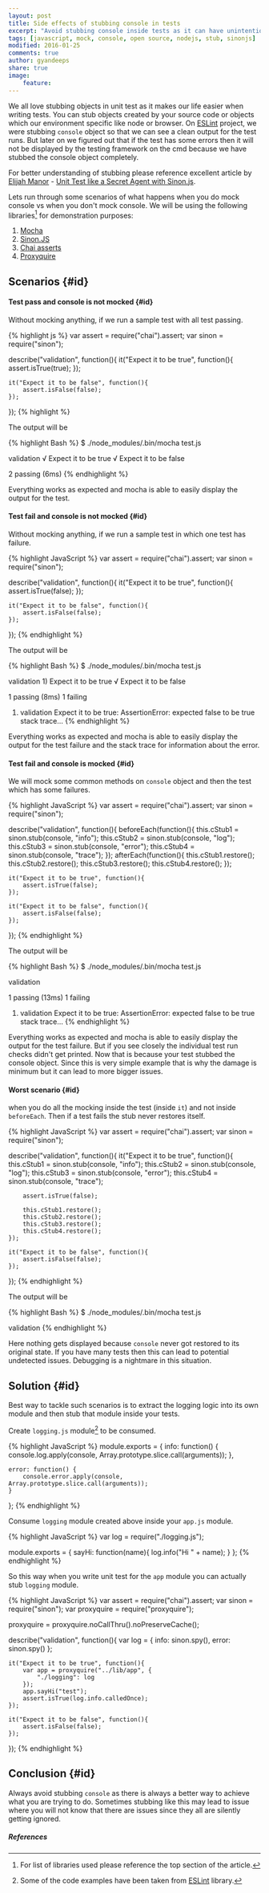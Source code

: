 ```yaml
---
layout: post
title: Side effects of stubbing console in tests
excerpt: "Avoid stubbing console inside tests as it can have unintentional effects on the out comes."
tags: [javascript, mock, console, open source, nodejs, stub, sinonjs]
modified: 2016-01-25
comments: true
author: gyandeeps
share: true
image:
    feature:
---
```


We all love stubbing objects in unit test as it makes our life easier when writing tests. You can stub objects created by your source code or objects which our environment specific like node or browser. On [ESLint](https://github.com/eslint/eslint) project, we were stubbing `console` object so that we can see a clean output for the test runs. But later on we figured out that if the test has some errors then it will not be displayed by the testing framework on the cmd because we have stubbed the console object completely.

For better understanding of stubbing please reference excellent article by [Elijah Manor](https://twitter.com/elijahmanor) - [Unit Test like a Secret Agent with Sinon.js](http://elijahmanor.com/unit-test-like-a-secret-agent-with-sinon-js/).

Lets run through some scenarios of what happens when you do mock console vs when you don't mock console. We will be using the following libraries[^1] for demonstration purposes:

1. [Mocha](https://mochajs.org/)
1. [Sinon.JS](http://sinonjs.org/)
1. [Chai asserts](http://chaijs.com/api/assert/)
1. [Proxyquire](https://github.com/thlorenz/proxyquire)

## Scenarios {#id}

#### Test pass and console is not mocked {#id}

Without mocking anything, if we run a sample test with all test passing.

{% highlight js %}
var assert = require("chai").assert;
var sinon = require("sinon");

describe("validation", function(){
    it("Expect it to be true", function(){
        assert.isTrue(true);
    });

    it("Expect it to be false", function(){
        assert.isFalse(false);
    });
});
{% highlight %}

The output will be

{% highlight Bash %}
$ ./node_modules/.bin/mocha test.js

  validation
    √ Expect it to be true
    √ Expect it to be false


  2 passing (6ms)
{% endhighlight %}

Everything works as expected and mocha is able to easily display the output for the test.

#### Test fail and console is not mocked {#id}

Without mocking anything, if we run a sample test in which one test has failure.

{% highlight JavaScript %}
var assert = require("chai").assert;
var sinon = require("sinon");

describe("validation", function(){
    it("Expect it to be true", function(){
        assert.isTrue(false);
    });

    it("Expect it to be false", function(){
        assert.isFalse(false);
    });
});
{% endhighlight %}

The output will be

{% highlight Bash %}
$ ./node_modules/.bin/mocha test.js

  validation
    1) Expect it to be true
    √ Expect it to be false


  1 passing (8ms)
  1 failing

  1) validation Expect it to be true:
     AssertionError: expected false to be true
      stack trace...
{% endhighlight %}

Everything works as expected and mocha is able to easily display the output for the test failure and the stack trace for information about the error.

#### Test fail and console is mocked {#id}

We will mock some common methods on `console` object and then the test which has some failures.

{% highlight JavaScript %}
var assert = require("chai").assert;
var sinon = require("sinon");

describe("validation", function(){
    beforeEach(function(){
        this.cStub1 = sinon.stub(console, "info");
        this.cStub2 = sinon.stub(console, "log");
        this.cStub3 = sinon.stub(console, "error");
        this.cStub4 = sinon.stub(console, "trace");
    });
    afterEach(function(){
        this.cStub1.restore();
        this.cStub2.restore();
        this.cStub3.restore();
        this.cStub4.restore();
    });

    it("Expect it to be true", function(){
        assert.isTrue(false);
    });

    it("Expect it to be false", function(){
        assert.isFalse(false);
    });
});
{% endhighlight %}

The output will be

{% highlight Bash %}
$ ./node_modules/.bin/mocha test.js

  validation

  1 passing (13ms)
  1 failing

  1) validation Expect it to be true:
     AssertionError: expected false to be true
      stack trace...
{% endhighlight %}

Everything works as expected and mocha is able to easily display the output for the test failure. But if you see closely the individual test run checks didn't get printed. Now that is because your test stubbed the console object. Since this is very simple example that is why the damage is minimum but it can lead to more bigger issues.

#### Worst scenario {#id}

when you do all the mocking inside the test (inside `it`) and not inside `beforeEach`. Then if a test fails the stub never restores itself. 

{% highlight JavaScript %}
var assert = require("chai").assert;
var sinon = require("sinon");

describe("validation", function(){
    it("Expect it to be true", function(){
        this.cStub1 = sinon.stub(console, "info");
        this.cStub2 = sinon.stub(console, "log");
        this.cStub3 = sinon.stub(console, "error");
        this.cStub4 = sinon.stub(console, "trace");
        
        assert.isTrue(false);
        
        this.cStub1.restore();
        this.cStub2.restore();
        this.cStub3.restore();
        this.cStub4.restore();
    });

    it("Expect it to be false", function(){
        assert.isFalse(false);
    });
});
{% endhighlight %}

The output will be

{% highlight Bash %}
$ ./node_modules/.bin/mocha test.js

  validation
{% endhighlight %}

Here nothing gets displayed because `console` never got restored to its original state. If you have many tests then this can lead to potential undetected issues. Debugging is a nightmare in this situation.

## Solution {#id}

Best way to tackle such scenarios is to extract the logging logic into its own module and then stub that module inside your tests.

Create `logging.js` module[^2] to be consumed.

{% highlight JavaScript %}
module.exports = {
    info: function() {
        console.log.apply(console, Array.prototype.slice.call(arguments));
    },

    error: function() {
        console.error.apply(console, Array.prototype.slice.call(arguments));
    }
};
{% endhighlight %}

Consume `logging` module created above inside your `app.js` module.

{% highlight JavaScript %}
var log = require("./logging.js");

module.exports = {
    sayHi: function(name){
        log.info("Hi " + name);
    }
};
{% endhighlight %}

So this way when you write unit test for the `app` module you can actually stub `logging` module.

{% highlight JavaScript %}
var assert = require("chai").assert;
var sinon = require("sinon");
var proxyquire = require("proxyquire");

proxyquire = proxyquire.noCallThru().noPreserveCache();

describe("validation", function(){
    var log = {
        info: sinon.spy(),
        error: sinon.spy()
    };

    it("Expect it to be true", function(){
        var app = proxyquire("../lib/app", {
            "./logging": log
        });
        app.sayHi("test");
        assert.isTrue(log.info.calledOnce);
    });

    it("Expect it to be false", function(){
        assert.isFalse(false);
    });
});
{% endhighlight %}

## Conclusion {#id}

Always avoid stubbing `console` as there is always a better way to achieve what you are trying to do. Sometimes stubbing like this may lead to issue where you will not know that there are issues since they all are silently getting ignored.

##### References

[^1]: For list of libraries used please reference the top section of the article.
[^2]: Some of the code examples have been taken from [ESLint](http://eslint.org/) library.
